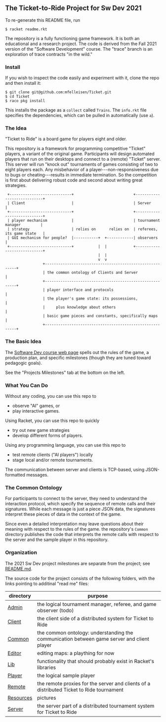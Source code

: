 ## The Ticket-to-Ride Project for Sw Dev 2021 

To re-generate this README file, run

```
$ racket readme.rkt 
```

The repository is a fully functioning game framework.  It is both an
educational and a research project. The code is derived from the Fall
2021 version of the "Software Development" course.  The "trace" branch
is an exploration of trace contracts "in the wild."

### Install

If you wish to inspect the code easily and experiment with it, clone the repo and then install it: 

```
$ git clone git@github.com:mfelleisen/Ticket.git
$ cd Ticket 
$ raco pkg install 
```

This installs the package as a `collect` called `Trains`. The `info.rkt` file specifies the dependencies, which can be pulled in automatically (use `a`). 

### The Idea 

"Ticket to Ride" is a board game for players eight and older. 

This repository is a framework for programming competitive "Ticket" players, a variant
of the original game.  Participants will design automated players that run on their
desktops and connect to a (remote) "Ticket" server. This server will run "knock out"
tournaments of games consisting of two to eight players each. Any misbehavior of a
player---non-responsiveness due to bugs or cheating---results in immediate
termination. So the competition is first about delivering robust code and second about
writing great strategies. 

```
 +----------------------------+                           +----------------------------+
 | Client                     |                           | Server                     |
 +----------------------------+                           +----------------------------+
 | player mechanism           |                           | tournament manager         |
 | strategy                   | relies on      relies on  | referees, its game state   |
 | GUI mechanism for people?  |-----------+  +------------| observers                  |
 +----------------------------+           |  |            +----------------------------+
                                          |  |
                                          v  v
                 +---------------------------------------------------------+
                 | the common ontology of Clients and Server               |
                 +---------------------------------------------------------+
                 | player interface and protocols                          |
                 | the player's game state: its possessions,               |
                 |     plus knowledge about others                         |
                 | basic game pieces and constants, specifically maps      |
                 +---------------------------------------------------------+
```

### The Basic Idea

The [Software Dev course web page](https://felleisen.org/matthias/4500-f21/) spells
out the rules of the game, a production plan, and specific milestones (though they are
tuned toward pedagogic goals).

See the "Projects Milestones" tab at the bottom on the left. 

### What You Can Do

Without any coding, you can use this repo to

- observe "AI" games, or
- play interactive games.

Using Racket, you can use this repo to quickly 

- try out new game strategies
- develop different forms of players.

Using any programming language, you can use this repo to

- test remote clients ("AI players") locally 
- stage local and/or remote tournaments. 

The communication between server and clients is TCP-based, using JSON-formatted messages.

### The Common Ontology

For participants to connect to the server, they need to understand the interaction protocol, which
specify the sequence of remote calls and their signatures.  While each message is just a piece JSON
data, the signatures interpret these pieces of data in the context of the game.

Since even a detailed interpretation may leave questions about their meaning with respect to the
rules of the game. the repository's `Common` directory publishes the code that interprets the remote
calls with respect to the server and the sample player in this repository.

### Organization

The 2021 Sw Dev project milestones are separate from the project; see [README.md](Milestones/README.md).


The source code for the project consists of the following folders, with the links pointing to additinal "read me" files: 

| directory | purpose |
|--------------------- | ------- |
| [Admin](Admin/README.md) | the logical tournament manager, referee, and game observer (todo) | 
| [Client](Client/README.md) | the client side of a distributed system for Ticket to Ride | 
| [Common](Common/README.md) | the common ontology: understanding the communication between game server and client player | 
| [Editor](Editor/README.md) | editing maps: a plaything for now | 
| [Lib](Lib/README.md) | functionality that should probably exist in Racket's libraries | 
| [Player](Player/README.md) | the logical sample player | 
| [Remote](Remote/README.md) | the remote proxies for the server and clients of a distributed Ticket to Ride tournament | 
| [Resources](Resources/README.md) | pictures | 
| [Server](Server/README.md) | the server part of a distributed tournament system for Ticket to Ride | 

